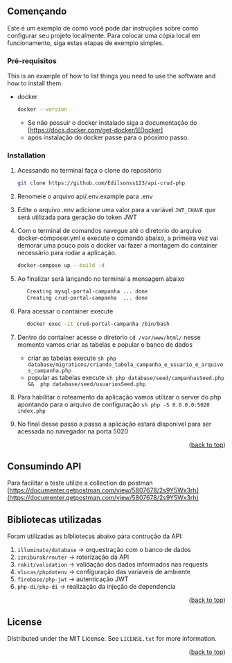 <!-- GETTING STARTED -->
## Començando

Este é um exemplo de como você pode dar instruções sobre como configurar seu projeto localmente. 
Para colocar uma cópia local em funcionamento, siga estas etapas de exemplo simples. 

### Pré-requisitos

This is an example of how to list things you need to use the software and how to install them.
* docker
  ```sh
  docker --version
  ```
  - Se não possuir o docker instalado siga a documentação do [https://docs.docker.com/get-docker/][Docker]
  - após instalação do docker passe para o póoximo passo.

### Installation

1. Acessando no terminal faça o clone do repositório
   ```sh
   git clone https://github.com/Edilsonss123/api-crud-php
   ```
2. Renomeie o arquivo api/.env.example para .env
3. Edite o arquivo .env adicione uma valor para a variável ```JWT_CHAVE``` que será utilizada para geração do token JWT
4. Com o terminal de comandos navegue até o diretorio do arquivo docker-composer.yml e execute o comando abaixo, a primeira vez vai demorar uma pouco
pois o docker vai fazer a montagem do container necessário para rodar a aplicação.
   ```sh
   docker-compose up --build -d
   ```
6. Ao finalizar será lançando no terminal a mensagem abaixo
   ```sh
      Creating mysql-portal-campanha ... done
      Creating crud-portal-campanha  ... done
   ```
7. Para acessar o container execute
   ```sh
      docker exec -it crud-portal-campanha /bin/bash
   ```
8. Dentro do container acesse o diretorio ```cd /var/www/html/``` nesse momento vamos criar as tabelas e popular o banco de dados
    - criar as tabelas execute  ```sh php database/migrations/criando_tabela_campanha_e_usuario_e_arquivos_campanha.php ```
    - popular as tabelas execute ```sh php database/seed/campanhasSeed.php &&  php database/seed/usuariosSeed.php```

9. Para habilitar o roteamento da aplicação vamos utilizar o server do php apontando para o arquivo de configuração 
   ```sh php -S 0.0.0.0:5020 index.php```
10. No final desse passo a passo a aplicação estará disponivel para ser acessada no navegador na porta 5020

<p align="right">(<a href="#readme-top">back to top</a>)</p>



## Consumindo API
Para facilitar o teste utilize a collection do postman [https://documenter.getpostman.com/view/5807678/2s9Y5Wx3rh](https://documenter.getpostman.com/view/5807678/2s9Y5Wx3rh)


## Bibliotecas utilizadas

Foram utilizadas as bibliotecas abaixo para contrução da API: 
1. ```illuminate/database``` -> orquestração com o banco de dados
2. ```izniburak/router``` -> roterização da API
3. ```rakit/validation``` -> validação dos dados informados nas requests
4. ```vlucas/phpdotenv``` -> configuração das variaveis de ambiente
5. ```firebase/php-jwt``` -> autenticação JWT
6. ```php-di/php-di``` -> realização da injeção de dependencia

<p align="right">(<a href="#readme-top">back to top</a>)</p>



<!-- LICENSE -->
## License

Distributed under the MIT License. See `LICENSE.txt` for more information.

<p align="right">(<a href="#readme-top">back to top</a>)</p>

